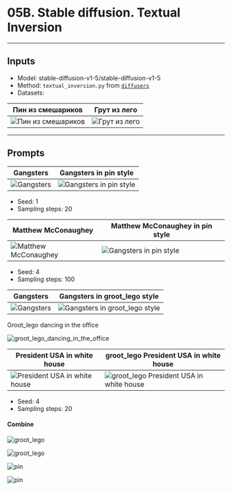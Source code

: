 # 05B. Stable diffusion. Textual Inversion

---

## Inputs

- Model: stable-diffusion-v1-5/stable-diffusion-v1-5
- Method: `textual_inversion.py` from [`diffusers`](https://huggingface.co/docs/diffusers/training/text_inversion)
- Datasets:
  
| Пин из смешариков                 | Грут из лего                                                  |
| --------------------------------- | ------------------------------------------------------------- |
| ![Пин из смешариков](./pin/1.png) | ![Грут из лего](./groot-lego/photo_1_2025-02-09_11-25-39.jpg) |

---

## Prompts

| Gangsters                             | Gangsters in pin style                                          |
| ------------------------------------- | --------------------------------------------------------------- |
| ![Gangsters](./results/gangsters.png) | ![Gangsters in pin style](./results/gangsters_in_pin_style.png) |

- Seed: 1
- Sampling steps: 20

| Matthew McConaughey                                       | Matthew McConaughey in pin style                                          |
| --------------------------------------------------------- | ------------------------------------------------------------------------- |
| ![Matthew McConaughey](./results/Matthew_McConaughey.png) | ![Gangsters in pin style](./results/Matthew_McConaughey_in_pin_style.png) |

- Seed: 4
- Sampling steps: 100

| Gangsters                                  | Gangsters in groot_lego style                                                 |
| ------------------------------------------ | ----------------------------------------------------------------------------- |
| ![Gangsters](./results/gangsters_5_20.png) | ![Gangsters in groot_lego style](./results/gangsters_in_groot_lego_style.png) |

Groot_lego dancing in the office

![groot_lego_dancing_in_the_office](./results/groot_lego_dancing_in_the_office.png)

| President USA in white house                                                  | groot_lego President USA in white house                                                            |
| ----------------------------------------------------------------------------- | -------------------------------------------------------------------------------------------------- |
| ![ President USA in white house ](./results/president_USA_in_white_house.png) | ![groot_lego President USA in white house ](./results/groot_lego_president_USA_in_white_house.png) |

- Seed: 4
- Sampling steps: 20

#### Combine

![groot_lego](./results/groot_lego_in_pin_style_2.png)

![groot_lego](./results/groot_lego_in_pin_style_8.png)

![pin](./results/pin_in_groot_lego_style_2.png)

![pin](./results/pin_in_groot_lego_style_3.png)
